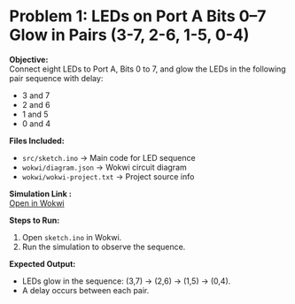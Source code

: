 # Problem 1: LEDs on Port A Bits 0–7 Glow in Pairs (3-7, 2-6, 1-5, 0-4)

**Objective:**  
Connect eight LEDs to Port A, Bits 0 to 7, and glow the LEDs in the following pair sequence with delay:  
- 3 and 7  
- 2 and 6  
- 1 and 5  
- 0 and 4  

**Files Included:**  
- `src/sketch.ino` → Main code for LED sequence  
- `wokwi/diagram.json` → Wokwi circuit diagram  
- `wokwi/wokwi-project.txt` → Project source info  

**Simulation Link :**  
[Open in Wokwi](https://wokwi.com/projects/443679063520249857)

**Steps to Run:**  
1. Open `sketch.ino` in Wokwi.  
2. Run the simulation to observe the sequence.  

**Expected Output:**  
- LEDs glow in the sequence: (3,7) → (2,6) → (1,5) → (0,4).  
- A delay occurs between each pair.  
